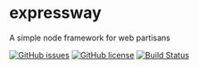 # expressway

A simple node framework for web partisans

[![GitHub issues](https://img.shields.io/github/issues/expresswayjs/expressway)](https://github.com/expresswayjs/expressway/issues)
[![GitHub license](https://img.shields.io/github/license/expresswayjs/expressway)](https://github.com/expresswayjs/expressway/blob/master/LICENSE)
[![Build Status](https://travis-ci.com/expresswayjs/expressway.svg?branch=master)](https://travis-ci.com/expresswayjs/expressway)
